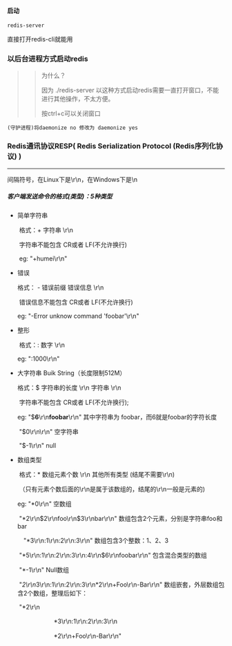 #### 启动

```
redis-server
```

直接打开redis-cli就能用

### 以后台进程方式启动redis

> > 为什么？
> >
> > 因为 ./redis-server 以这种方式启动redis需要一直打开窗口，不能进行其他操作，不太方便。
> >
> > 按ctrl+c可以关闭窗口

```
(守护进程)将daemonize no 修改为 daemonize yes
```

### Redis通讯协议RESP( Redis Serialization Protocol (Redis序列化协议) )

---

间隔符号，在Linux下是\r\n，在Windows下是\n 

##### 客户端发送命令的格式(类型)：5种类型

+ 简单字符串  

  ​      格式：\+ 字符串 \r\n

  ​      字符串不能包含 CR或者 LF(不允许换行)

  ​	 eg: "+humei\r\n" 

+ 错误 

   	格式： \- 错误前缀 错误信息 \r\n 

  ​    错误信息不能包含 CR或者 LF(不允许换行) 

     eg: "-Error unknow command 'foobar'\r\n" 

+ 整形

  ​    格式：: 数字 \r\n

     eg: ":1000\r\n"

+ 大字符串 Buik String（长度限制512M）

     格式：$ 字符串的长度 \r\n 字符串 \r\n

  ​        字符串不能包含 CR或者 LF(不允许换行);

     eg: "$**6**\r\n**foobar**\r\n"   其中字符串为 foobar，而6就是foobar的字符长度

  ​      "$0\r\n\r\n"    空字符串

  ​      "$-1\r\n"      null

+ 数组类型

  ​    格式：* 数组元素个数 \r\n 其他所有类型 (结尾不需要\r\n)

  ​      （只有元素个数后面的\r\n是属于该数组的，结尾的\r\n一般是元素的)

     eg: "*0\r\n"    空数组

  ​      "*2\r\n$2\r\nfoo\r\n$3\r\nbar\r\n"    数组包含2个元素，分别是字符串foo和bar

  　"*3\r\n:1\r\n:2\r\n:3\r\n"    数组包含3个整数：1、2、3

  ​      "*5\r\n:1\r\n:2\r\n:3\r\n:4\r\n$6\r\nfoobar\r\n"  包含混合类型的数组

  ​      "*-1\r\n"     Null数组

  ​      "*2\r\n*3\r\n:1\r\n:2\r\n:3\r\n*2\r\n+Foo\r\n-Bar\r\n"  数组嵌套，外层数组包含2个数组，整理后如下：

  ​         "*2\r\n

  　　　　　　*3\r\n:1\r\n:2\r\n:3\r\n

  　　　　　　*2\r\n+Foo\r\n-Bar\r\n"

